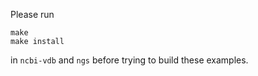 Please run
```
make
make install
```
in `ncbi-vdb` and `ngs` before trying to build these examples.

